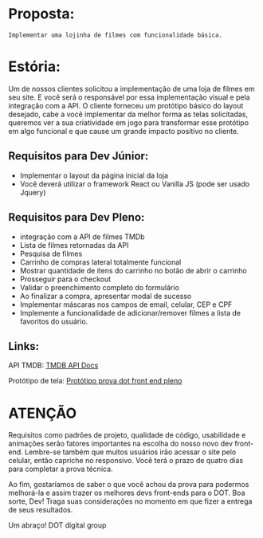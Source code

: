 # Proposta: 

	Implementar uma lojinha de filmes com funcionalidade básica.

# Estória:

Um de nossos clientes solicitou a implementação de uma loja de filmes em seu site. E você será o responsável por essa implementação visual e pela integração com a API. O cliente forneceu um protótipo básico do layout desejado, cabe a você implementar da melhor forma as telas solicitadas, queremos ver a sua criatividade em jogo para transformar esse protótipo em algo funcional e que cause um grande impacto positivo no cliente.

## Requisitos para Dev Júnior:

* Implementar o layout da página inicial da loja
* Você deverá utilizar o framework React ou Vanilla JS (pode ser usado Jquery)

## Requisitos para Dev Pleno:

* integração com a API de filmes TMDb 
* Lista de filmes retornadas da API
* Pesquisa de filmes
* Carrinho de compras lateral totalmente funcional
* Mostrar quantidade de itens do carrinho no botão de abrir o carrinho
* Prosseguir para o checkout
* Validar o preenchimento completo do formulário
* Ao finalizar a compra, apresentar modal de sucesso
* Implementar máscaras nos campos de email, celular, CEP e CPF
* Implemente a funcionalidade de adicionar/remover filmes a lista de favoritos do usuário.


## Links: 

API TMDB: [TMDB API Docs](https://developers.themoviedb.org/3/getting-started/introduction)

Protótipo de tela: [Protótipo prova dot front end pleno](https://whimsical.com/prototipo-prova-dot-front-end-pleno-7bF8gFqUvTpoENiGgUXkyw)



# ATENÇÃO

Requisitos como padrões de projeto, qualidade de código, usabilidade e animações serão fatores importantes na escolha do nosso novo dev front-end. 
Lembre-se também que muitos usuários irão acessar o site pelo celular, então capriche no responsivo. Você terá o prazo de quatro dias para completar a prova técnica. 

Ao fim, gostaríamos de saber o que você achou da prova para podermos melhorá-la e assim trazer os melhores devs front-ends para o DOT. Boa sorte, Dev! Traga suas considerações no momento em que fizer a entrega de seus resultados. 

Um abraço!
DOT digital group 

